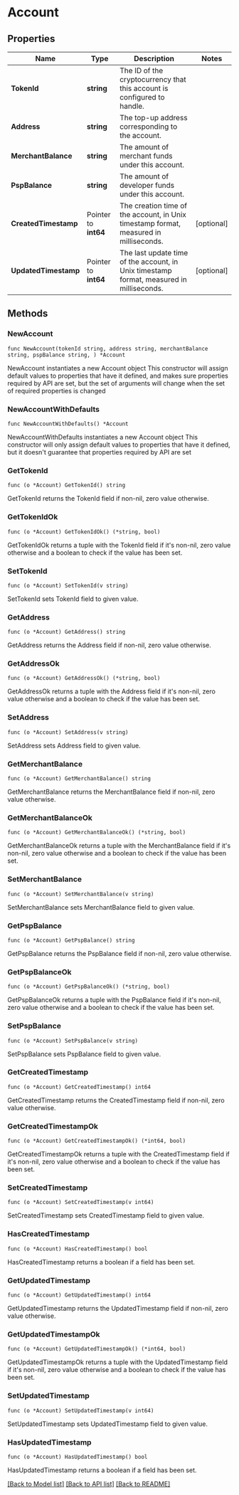 # Account

## Properties

Name | Type | Description | Notes
------------ | ------------- | ------------- | -------------
**TokenId** | **string** | The ID of the cryptocurrency that this account is configured to handle. | 
**Address** | **string** | The top-up address corresponding to the account. | 
**MerchantBalance** | **string** | The amount of merchant funds under this account. | 
**PspBalance** | **string** | The amount of developer funds under this account. | 
**CreatedTimestamp** | Pointer to **int64** | The creation time of the account, in Unix timestamp format, measured in milliseconds. | [optional] 
**UpdatedTimestamp** | Pointer to **int64** | The last update time of the account, in Unix timestamp format, measured in milliseconds. | [optional] 

## Methods

### NewAccount

`func NewAccount(tokenId string, address string, merchantBalance string, pspBalance string, ) *Account`

NewAccount instantiates a new Account object
This constructor will assign default values to properties that have it defined,
and makes sure properties required by API are set, but the set of arguments
will change when the set of required properties is changed

### NewAccountWithDefaults

`func NewAccountWithDefaults() *Account`

NewAccountWithDefaults instantiates a new Account object
This constructor will only assign default values to properties that have it defined,
but it doesn't guarantee that properties required by API are set

### GetTokenId

`func (o *Account) GetTokenId() string`

GetTokenId returns the TokenId field if non-nil, zero value otherwise.

### GetTokenIdOk

`func (o *Account) GetTokenIdOk() (*string, bool)`

GetTokenIdOk returns a tuple with the TokenId field if it's non-nil, zero value otherwise
and a boolean to check if the value has been set.

### SetTokenId

`func (o *Account) SetTokenId(v string)`

SetTokenId sets TokenId field to given value.


### GetAddress

`func (o *Account) GetAddress() string`

GetAddress returns the Address field if non-nil, zero value otherwise.

### GetAddressOk

`func (o *Account) GetAddressOk() (*string, bool)`

GetAddressOk returns a tuple with the Address field if it's non-nil, zero value otherwise
and a boolean to check if the value has been set.

### SetAddress

`func (o *Account) SetAddress(v string)`

SetAddress sets Address field to given value.


### GetMerchantBalance

`func (o *Account) GetMerchantBalance() string`

GetMerchantBalance returns the MerchantBalance field if non-nil, zero value otherwise.

### GetMerchantBalanceOk

`func (o *Account) GetMerchantBalanceOk() (*string, bool)`

GetMerchantBalanceOk returns a tuple with the MerchantBalance field if it's non-nil, zero value otherwise
and a boolean to check if the value has been set.

### SetMerchantBalance

`func (o *Account) SetMerchantBalance(v string)`

SetMerchantBalance sets MerchantBalance field to given value.


### GetPspBalance

`func (o *Account) GetPspBalance() string`

GetPspBalance returns the PspBalance field if non-nil, zero value otherwise.

### GetPspBalanceOk

`func (o *Account) GetPspBalanceOk() (*string, bool)`

GetPspBalanceOk returns a tuple with the PspBalance field if it's non-nil, zero value otherwise
and a boolean to check if the value has been set.

### SetPspBalance

`func (o *Account) SetPspBalance(v string)`

SetPspBalance sets PspBalance field to given value.


### GetCreatedTimestamp

`func (o *Account) GetCreatedTimestamp() int64`

GetCreatedTimestamp returns the CreatedTimestamp field if non-nil, zero value otherwise.

### GetCreatedTimestampOk

`func (o *Account) GetCreatedTimestampOk() (*int64, bool)`

GetCreatedTimestampOk returns a tuple with the CreatedTimestamp field if it's non-nil, zero value otherwise
and a boolean to check if the value has been set.

### SetCreatedTimestamp

`func (o *Account) SetCreatedTimestamp(v int64)`

SetCreatedTimestamp sets CreatedTimestamp field to given value.

### HasCreatedTimestamp

`func (o *Account) HasCreatedTimestamp() bool`

HasCreatedTimestamp returns a boolean if a field has been set.

### GetUpdatedTimestamp

`func (o *Account) GetUpdatedTimestamp() int64`

GetUpdatedTimestamp returns the UpdatedTimestamp field if non-nil, zero value otherwise.

### GetUpdatedTimestampOk

`func (o *Account) GetUpdatedTimestampOk() (*int64, bool)`

GetUpdatedTimestampOk returns a tuple with the UpdatedTimestamp field if it's non-nil, zero value otherwise
and a boolean to check if the value has been set.

### SetUpdatedTimestamp

`func (o *Account) SetUpdatedTimestamp(v int64)`

SetUpdatedTimestamp sets UpdatedTimestamp field to given value.

### HasUpdatedTimestamp

`func (o *Account) HasUpdatedTimestamp() bool`

HasUpdatedTimestamp returns a boolean if a field has been set.


[[Back to Model list]](../README.md#documentation-for-models) [[Back to API list]](../README.md#documentation-for-api-endpoints) [[Back to README]](../README.md)


